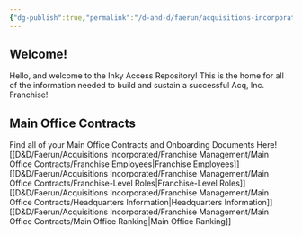 ```yaml
---
{"dg-publish":true,"permalink":"/d-and-d/faerun/acquisitions-incorporated/franchise-management/home-acq-inc-repository-inky-access/","tags":["gardenEntry"]}
---
```


## Welcome!
Hello, and welcome to the Inky Access Repository! This is the home for all of the information needed to build and sustain a successful Acq, Inc. Franchise!

## Main Office Contracts
Find all of your Main Office Contracts and Onboarding Documents Here!
[[D&D/Faerun/Acquisitions Incorporated/Franchise Management/Main Office Contracts/Franchise Employees\|Franchise Employees]]
[[D&D/Faerun/Acquisitions Incorporated/Franchise Management/Main Office Contracts/Franchise-Level Roles\|Franchise-Level Roles]]
[[D&D/Faerun/Acquisitions Incorporated/Franchise Management/Main Office Contracts/Headquarters Information\|Headquarters Information]]
[[D&D/Faerun/Acquisitions Incorporated/Franchise Management/Main Office Contracts/Main Office Ranking\|Main Office Ranking]]
